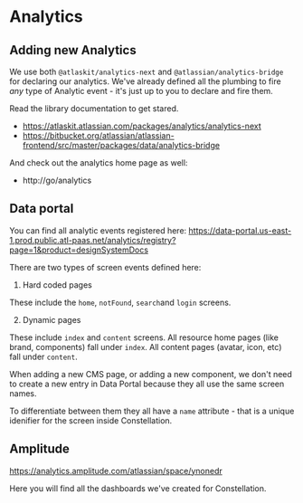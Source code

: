 # Analytics

## Adding new Analytics

We use both `@atlaskit/analytics-next` and `@atlassian/analytics-bridge` for declaring our analytics.
We've already defined all the plumbing to fire _any_ type of Analytic event - it's just up to you to declare and fire them.

Read the library documentation to get stared.

- https://atlaskit.atlassian.com/packages/analytics/analytics-next
- https://bitbucket.org/atlassian/atlassian-frontend/src/master/packages/data/analytics-bridge

And check out the analytics home page as well:

- http://go/analytics

## Data portal

You can find all analytic events registered here:
https://data-portal.us-east-1.prod.public.atl-paas.net/analytics/registry?page=1&product=designSystemDocs

There are two types of screen events defined here:

1. Hard coded pages

These include the `home`, `notFound`, `search`and `login` screens.

2. Dynamic pages

These include `index` and `content` screens. All resource home pages (like brand, components) fall under `index`. All content pages (avatar, icon, etc) fall under `content`.

When adding a new CMS page, or adding a new component, we don't need to create a new entry in Data Portal because they all use the same screen names.

To differentiate between them they all have a `name` attribute - that is a unique idenifier for the screen inside Constellation.

## Amplitude

https://analytics.amplitude.com/atlassian/space/ynonedr

Here you will find all the dashboards we've created for Constellation.
